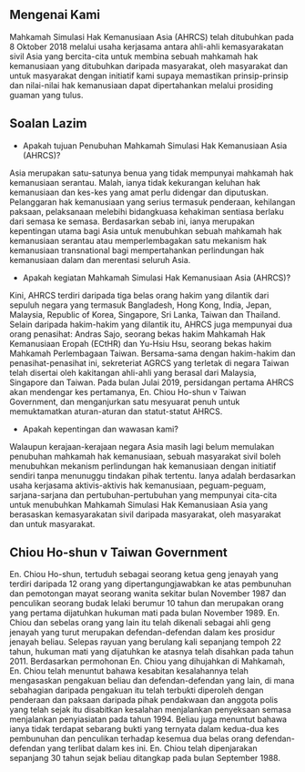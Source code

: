 ## Mengenai Kami

Mahkamah Simulasi Hak Kemanusiaan Asia (AHRCS) telah ditubuhkan pada 8 Oktober 2018 melalui usaha kerjasama antara ahli-ahli kemasyarakatan sivil Asia yang bercita-cita untuk membina sebuah mahkamah hak kemanusiaan yang ditubuhkan daripada masyarakat, oleh masyarakat dan untuk masyarakat dengan initiatif kami supaya memastikan prinsip-prinsip dan nilai-nilai hak kemanusiaan dapat dipertahankan melalui prosiding guaman yang tulus.

## Soalan Lazim

* Apakah tujuan Penubuhan Mahkamah Simulasi Hak Kemanusiaan Asia (AHRCS)?

Asia merupakan satu-satunya benua yang tidak mempunyai mahkamah hak kemanusiaan serantau. Malah, ianya tidak kekurangan keluhan hak kemanusiaan dan kes-kes yang amat perlu didengar dan diputuskan. Pelanggaran hak kemanusiaan yang serius termasuk penderaan, kehilangan paksaan, pelaksanaan melebihi bidangkuasa kehakiman sentiasa berlaku dari semasa ke semasa. Berdasarkan sebab ini, ianya merupakan kepentingan utama bagi Asia untuk menubuhkan sebuah mahkamah hak kemanusiaan serantau atau memperlembagakan satu mekanism hak kemanusiaan transnational bagi mempertahankan perlindungan hak kemanusiaan dalam dan merentasi seluruh Asia. 

* Apakah kegiatan Mahkamah Simulasi Hak Kemanusiaan Asia (AHRCS)?

Kini, AHRCS terdiri daripada tiga belas orang hakim yang dilantik dari sepuluh negara yang termasuk Bangladesh, Hong Kong, India, Jepan, Malaysia, Republic of Korea, Singapore, Sri Lanka, Taiwan dan Thailand. Selain daripada hakim-hakim yang dilantik itu, AHRCS juga mempunyai dua orang penasihat: Andras Sajo, seorang bekas hakim Mahkamah Hak Kemanusiaan Eropah (ECtHR) dan Yu-Hsiu Hsu, seorang bekas hakim Mahkamah Perlembagaan Taiwan. Bersama-sama dengan hakim-hakim dan penasihat-penasihat ini, sekreteriat AGRCS yang terletak di negara Taiwan telah disertai oleh kakitangan ahli-ahli yang berasal dari Malaysia, Singapore dan Taiwan. Pada bulan Julai 2019, persidangan pertama AHRCS akan mendengar kes pertamanya, En. Chiou Ho-shun v Taiwan Government, dan menganjurkan satu mesyuarat penuh untuk memuktamatkan aturan-aturan dan statut-statut AHRCS.

* Apakah kepentingan dan wawasan kami?

Walaupun kerajaan-kerajaan negara Asia masih lagi belum memulakan penubuhan mahkamah hak kemanusiaan, sebuah masyarakat sivil boleh menubuhkan mekanism perlindungan hak kemanusiaan dengan initiatif sendiri tanpa menunuggu tindakan pihak tertentu. Ianya adalah berdasarkan usaha kerjasama aktivis-aktivis hak kemanusiaan, peguam-peguam, sarjana-sarjana dan pertubuhan-pertubuhan yang mempunyai cita-cita untuk menubuhkan Mahkamah Simulasi Hak Kemanusiaan Asia yang berasaskan kemasyarakatan sivil daripada masyarakat, oleh masyarakat dan untuk masyarakat. 

## Chiou Ho-shun v Taiwan Government

En. Chiou Ho-shun, tertuduh sebagai seorang ketua geng jenayah yang terdiri daripada 12 orang yang dipertangungjawabkan ke atas pembunuhan dan pemotongan mayat seorang wanita sekitar bulan November 1987 dan penculikan seorang budak lelaki berumur 10 tahun dan merupakan orang yang pertama dijatuhkan hukuman mati pada bulan November 1989. En. Chiou dan sebelas orang yang lain itu telah dikenali sebagai ahli geng jenayah yang turut merupakan defendan-defendan dalam kes prosidur jenayah beliau. Selepas rayuan yang berulang kali sepanjang tempoh 22 tahun, hukuman mati yang dijatuhkan ke atasnya telah disahkan pada tahun 2011. Berdasarkan permohonan En. Chiou yang dihujahkan di Mahkamah, En. Chiou telah menuntut bahawa kesabitan kesalahannya telah mengasaskan pengakuan beliau dan defendan-defendan yang lain, di mana sebahagian daripada pengakuan itu telah terbukti diperoleh dengan penderaan dan paksaan daripada pihak pendakwaan dan anggota polis yang telah sejak itu disabitkan kesalahan menjalankan penyeksaan semasa menjalankan penyiasiatan pada tahun 1994. Beliau juga menuntut bahawa ianya tidak terdapat sebarang bukti yang ternyata dalam kedua-dua kes pembunuhan dan penculikan terhadap kesemua dua belas orang defendan-defendan yang terlibat dalam kes ini. En. Chiou telah dipenjarakan sepanjang 30 tahun sejak beliau ditangkap pada bulan September 1988.  